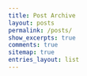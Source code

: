 ```yaml
---
title: Post Archive
layout: posts
permalink: /posts/
show_excerpts: true
comments: true
sitemap: true
entries_layout: list
---
```

